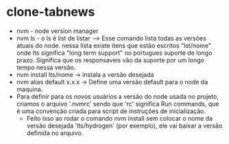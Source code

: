 # clone-tabnews

- nvm - node version manager
- nvm ls - o ls é list de listar --> Esse comando lista todas as versões atuais do node.
nessa lista existe itens que estão escritos "lst/nome" onde lts significa "long term support" no portugues suporte de longo prazo. Significa que os responsaveis vão da suporte por um longo tempo nessa versão.
- nvm install lts/nome -> instala a versão desejada
- nvm alias default x.x.x -> Define uma versão default para o node da maquina.
- Para definir para os novos usuários a versão do node usada no projeto, criamos o arquivo '.nvmrc' sendo que 'rc' significa Run commands, que é uma convenção criada para script de instruções de inicialização.
    - Feito isso ao rodar o comando nvm install sem colocar o nome da versão desejada 'lts/hydrogen' (por exemplo), ele vai baixar a versão definida no arquivo.